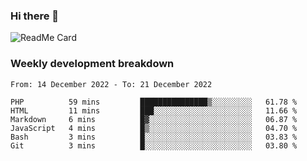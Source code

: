 ### Hi there 👋

<!--
**itzcy/itzcy** is a ✨ _special_ ✨ repository because its `README.md` (this file) appears on your GitHub profile.

Here are some ideas to get you started:

- 🔭 I’m currently working on ...
- 🌱 I’m currently learning ...
- 👯 I’m looking to collaborate on ...
- 🤔 I’m looking for help with ...
- 💬 Ask me about ...
- 📫 How to reach me: ...
- 😄 Pronouns: ...
- ⚡ Fun fact: ...
-->
![ReadMe Card](https://github-readme-stats.vercel.app/api?username=itzcy&show_icons=true&title_color=2d3198&icon_color=797cb8&text_color=24292e&bg_color=f6f8fa)

### Weekly development breakdown
<!--START_SECTION:waka-->

```text
From: 14 December 2022 - To: 21 December 2022

PHP          59 mins         ███████████████▒░░░░░░░░░   61.78 %
HTML         11 mins         ███░░░░░░░░░░░░░░░░░░░░░░   11.66 %
Markdown     6 mins          █▓░░░░░░░░░░░░░░░░░░░░░░░   06.87 %
JavaScript   4 mins          █▒░░░░░░░░░░░░░░░░░░░░░░░   04.70 %
Bash         3 mins          █░░░░░░░░░░░░░░░░░░░░░░░░   03.83 %
Git          3 mins          █░░░░░░░░░░░░░░░░░░░░░░░░   03.80 %
```

<!--END_SECTION:waka-->
